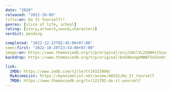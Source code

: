 ```yaml
---
date: "2020"
released: "2022-10-06"
title:en: Do It Yourself!!
genres: [slice of life, school]
rating: [story,artwork,sound,characters]
verdict: pending

completed: "2022-12-22T02:45:00+07:00"
seen:first: "2022-10-20T23:54:00+07:00"
image:en: https://www.themoviedb.org/t/p/original/ocsJ1WzlVL2GQWHx1SzozcKHjUp.jpg
backdrop: https://www.themoviedb.org/t/p/original/bzG9AongeMWW75U2Gn0rjoSymki.jpg

link:
  IMDb: https://www.imdb.com/title/tt14323890/
  MyAnimeList: https://myanimelist.net/anime/48542/Do_It_Yourself
  TMDB: https://www.themoviedb.org/tv/121702-do-it-yourself
---
```


